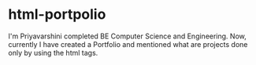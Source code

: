 # html-portpolio
I'm Priyavarshini completed BE Computer Science and Engineering. Now, currently I have created a Portfolio and mentioned what are projects done only by using the html tags.
